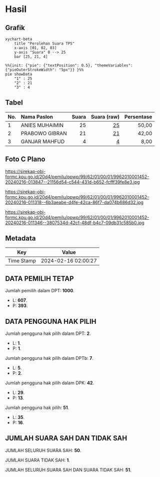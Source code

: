 # Hasil

## Grafik

```mermaid
xychart-beta
    title "Perolehan Suara TPS"
    x-axis [01, 02, 03]
    y-axis "Suara" 0 --> 25
    bar [25, 21, 4]
```

```mermaid
%%{init: {"pie": {"textPosition": 0.5}, "themeVariables": {"pieOuterStrokeWidth": "5px"}} }%%
pie showData
    "1" : 25
    "2" : 21
    "3" : 4
```

## Tabel

| No. | Nama Paslon    | Suara | Suara (raw) | Persentase |
|:--- |:-------------- | -----:| -----------:| ----------:|
| 1   | ANIES MUHAIMIN | 25    | [25][p-1]   | 50,00      |
| 2   | PRABOWO GIBRAN | 21    | [21][p-2]   | 42,00      |
| 3   | GANJAR MAHFUD  | 4     | [4][p-3]    | 8,00       |


[p-1]: https://github.com/gigit-pemilu/pemilu-2024-99-luar-negeri/blob/main/pilpres/hitung-suara/sub/99-luar-negeri/sub/62-kuala-lumpur-malaysia/sub/01-kuala-lumpur-malaysia/sub/0001-kuala-lumpur-malaysia/sub/452-tps-139/sub/paslon-1.txt
[p-2]: https://github.com/gigit-pemilu/pemilu-2024-99-luar-negeri/blob/main/pilpres/hitung-suara/sub/99-luar-negeri/sub/62-kuala-lumpur-malaysia/sub/01-kuala-lumpur-malaysia/sub/0001-kuala-lumpur-malaysia/sub/452-tps-139/sub/paslon-2.txt
[p-3]: https://github.com/gigit-pemilu/pemilu-2024-99-luar-negeri/blob/main/pilpres/hitung-suara/sub/99-luar-negeri/sub/62-kuala-lumpur-malaysia/sub/01-kuala-lumpur-malaysia/sub/0001-kuala-lumpur-malaysia/sub/452-tps-139/sub/paslon-3.txt

## Foto C Plano

https://sirekap-obj-formc.kpu.go.id/20d4/pemilu/ppwp/99/62/01/00/01/9962010001452-20240216-013847--21156d54-c544-431d-b652-fcfff39fe8e3.jpg

https://sirekap-obj-formc.kpu.go.id/20d4/pemilu/ppwp/99/62/01/00/01/9962010001452-20240216-011318--6b3aeabe-d4fe-42ca-86f7-da074b686d32.jpg

https://sirekap-obj-formc.kpu.go.id/20d4/pemilu/ppwp/99/62/01/00/01/9962010001452-20240216-011346--3807534d-42cf-48df-b4c7-09db31c585b0.jpg


## Metadata

| Key        | Value               |
| ---------- | ------------------- |
| Time Stamp | 2024-02-16 02:00:27 |


## DATA PEMILIH TETAP

Jumlah pemilih dalam DPT: **1000**.
 * L: **607**.
 * P: **393**.

## DATA PENGGUNA HAK PILIH

Jumlah pengguna hak pilih dalam DPT: **2**.
 * L: **1**.
 * P: **1**.

Jumlah pengguna hak pilih dalam DPTb: **7**.
 * L: **5**.
 * P: **2**.

Jumlah pengguna hak pilih dalam DPK: **42**.
 * L: **29**.
 * P: **13**.

Jumlah pengguna hak pilih: **51**.
 * L: **35**.
 * P: **16**.

## JUMLAH SUARA SAH DAN TIDAK SAH

JUMLAH SELURUH SUARA SAH: **50**.

JUMLAH SUARA TIDAK SAH: **1**.

JUMLAH SELURUH SUARA SAH DAN SUARA TIDAK SAH: **51**.



